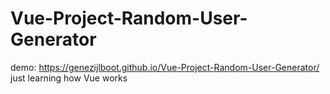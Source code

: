 # Vue-Project-Random-User-Generator

demo: https://genezijlboot.github.io/Vue-Project-Random-User-Generator/
just learning how Vue works
